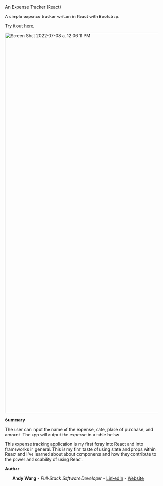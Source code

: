 
An Expense Tracker (React)

A simple expense tracker written in React with Bootstrap.

Try it out <a href=https://boiling-forest-68325.herokuapp.com/>here</a>.

<img width="1254" alt="Screen Shot 2022-07-08 at 12 06 11 PM" src="https://user-images.githubusercontent.com/95507674/178055162-09cc970a-3f91-491c-a06f-aa2bcbaa7890.png">


<b>Summary</b>

The user can input the name of the expense, date, place of purchase, and amount.  The app will output the expense in a table below.

This expense tracking application is my first foray into React and into frameworks in general.  This is my first taste of using state and props within React and I've learned about about components and how they contribute to the power and scability of using React.

<b>Author</b>
<ul><b>Andy Wang</b> - <i>Full-Stack Software Developer - </i><a href=https://www.linkedin.com/in/andy-wang-wreckcreation>LinkedIn</a> - <a href=https://www.wreckcreation.net> Website </a>
